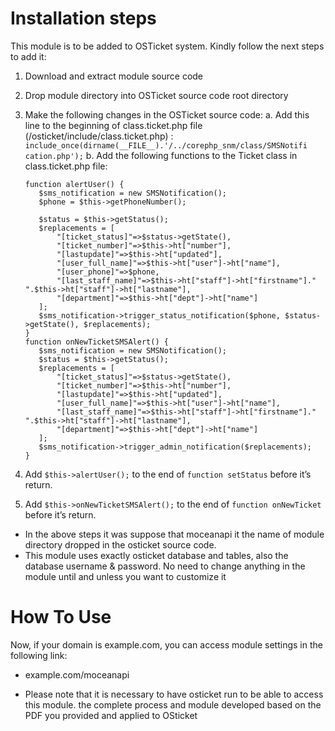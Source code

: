 # Installation steps

This module is to be added to OSTicket system. Kindly follow the next steps to add it:
1. Download and extract module source code
2. Drop module directory into OSTicket source code root directory
3. Make the following changes in the OSTicket source code:
    a. Add this line to the beginning of class.ticket.php file (/osticket/include/class.ticket.php) :
        ```include_once(dirname(__FILE__).'/../corephp_snm/class/SMSNotifi
 cation.php');```
    b. Add the following functions to the Ticket class in class.ticket.php file:
    ```
    function alertUser() {
       $sms_notification = new SMSNotification();
       $phone = $this->getPhoneNumber();

       $status = $this->getStatus();
       $replacements = [
           "[ticket_status]"=>$status->getState(),
           "[ticket_number]"=>$this->ht["number"],
           "[lastupdate]"=>$this->ht["updated"],
           "[user_full_name]"=>$this->ht["user"]->ht["name"],
           "[user_phone]"=>$phone,
           "[last_staff_name]"=>$this->ht["staff"]->ht["firstname"]." ".$this->ht["staff"]->ht["lastname"],
           "[department]"=>$this->ht["dept"]->ht["name"]
       ];
       $sms_notification->trigger_status_notification($phone, $status->getState(), $replacements);
    }
    function onNewTicketSMSAlert() {
       $sms_notification = new SMSNotification();
       $status = $this->getStatus();
       $replacements = [
           "[ticket_status]"=>$status->getState(),
           "[ticket_number]"=>$this->ht["number"],
           "[lastupdate]"=>$this->ht["updated"],
           "[user_full_name]"=>$this->ht["user"]->ht["name"],
           "[last_staff_name]"=>$this->ht["staff"]->ht["firstname"]." ".$this->ht["staff"]->ht["lastname"],
           "[department]"=>$this->ht["dept"]->ht["name"]
       ];
       $sms_notification->trigger_admin_notification($replacements);
    }
    ```

4. Add ```$this->alertUser();``` to the end of ```function setStatus``` before it’s return.
5. Add ```$this->onNewTicketSMSAlert();``` to the end of ```function onNewTicket``` before it’s return.

- In the above steps it was suppose that moceanapi it the name of module directory
dropped in the osticket source code.
- This module uses exactly osticket database and tables, also the database username & password. No need to change anything in the module until and unless you want to customize it

# How To Use

Now, if your domain is example.com, you can access module settings in the following link:
- example.com/moceanapi

* Please note that it is necessary to have osticket run to be able to access this module.
the complete process and module developed based on the PDF you provided and applied to OSticket